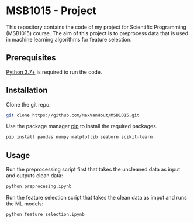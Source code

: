 # MSB1015 - Project
This repository contains the code of my project for Scientific Programming (MSB1015) course. The aim of this project is to preprocess data that is used in machine learning algorithms for feature selection.

## Prerequisites
[Python 3.7+](https://www.python.org/downloads/) is required to run the code.

## Installation
Clone the git repo:
```bash
git clone https://github.com/MaxVanHout/MSB1015.git
```
Use the package manager [pip](https://pip.pypa.io/en/stable/) to install the required packages.
```bash
pip install pandas numpy matplotlib seaborn scikit-learn
```
## Usage
Run the preprocessing script first that takes the uncleaned data as input and outputs clean data:
```bash
python preprocesing.ipynb
```
Run the feature selection script that takes the clean data as imput and runs the ML models:
```bash
python feature_selection.ipynb
```



